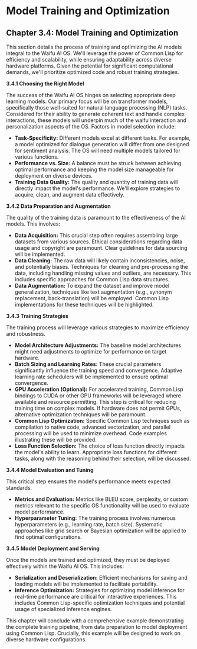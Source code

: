 # Model Training and Optimization

## Chapter 3.4: Model Training and Optimization

This section details the process of training and optimizing the AI models integral to the Waifu AI OS.  We'll leverage the power of Common Lisp for efficiency and scalability, while ensuring adaptability across diverse hardware platforms.  Given the potential for significant computational demands, we'll prioritize optimized code and robust training strategies.

**3.4.1  Choosing the Right Model**

The success of the Waifu AI OS hinges on selecting appropriate deep learning models.  Our primary focus will be on transformer models, specifically those well-suited for natural language processing (NLP) tasks.  Considered for their ability to generate coherent text and handle complex interactions, these models will underpin much of the waifu interaction and personalization aspects of the OS.  Factors in model selection include:

* **Task-Specificity:**  Different models excel at different tasks.  For example, a model optimized for dialogue generation will differ from one designed for sentiment analysis.  The OS will need multiple models tailored for various functions.
* **Performance vs. Size:**  A balance must be struck between achieving optimal performance and keeping the model size manageable for deployment on diverse devices.
* **Training Data Quality:** The quality and quantity of training data will directly impact the model's performance.  We'll explore strategies to acquire, clean, and augment data effectively.

**3.4.2  Data Preparation and Augmentation**

The quality of the training data is paramount to the effectiveness of the AI models.  This involves:

* **Data Acquisition:**  This crucial step often requires assembling large datasets from various sources.  Ethical considerations regarding data usage and copyright are paramount.  Clear guidelines for data sourcing will be implemented.
* **Data Cleaning:**  The raw data will likely contain inconsistencies, noise, and potentially biases.  Techniques for cleaning and pre-processing the data, including handling missing values and outliers, are necessary. This includes specific approaches for Common Lisp data structures.
* **Data Augmentation:**  To expand the dataset and improve model generalization, techniques like text augmentation (e.g., synonym replacement, back-translation) will be employed.  Common Lisp implementations for these techniques will be highlighted.

**3.4.3  Training Strategies**

The training process will leverage various strategies to maximize efficiency and robustness.

* **Model Architecture Adjustments:** The baseline model architectures might need adjustments to optimize for performance on target hardware.
* **Batch Sizing and Learning Rates:** These crucial parameters significantly influence the training speed and convergence.  Adaptive learning rate schedulers will be implemented to ensure optimal convergence.
* **GPU Acceleration (Optional):** For accelerated training, Common Lisp bindings to CUDA or other GPU frameworks will be leveraged where available and resource permitting.  This step is critical for reducing training time on complex models.  If hardware does not permit GPUs, alternative optimization techniques will be paramount.
* **Common Lisp Optimization:** Specific Common Lisp techniques such as compilation to native code, advanced vectorization, and parallel processing will be used to minimize overhead.  Code examples illustrating these will be provided.
* **Loss Function Selection:** The choice of loss function directly impacts the model's ability to learn.  Appropriate loss functions for different tasks, along with the reasoning behind their selection, will be discussed.


**3.4.4  Model Evaluation and Tuning**

This critical step ensures the model's performance meets expected standards.

* **Metrics and Evaluation:**  Metrics like BLEU score, perplexity, or custom metrics relevant to the specific OS functionality will be used to evaluate model performance.
* **Hyperparameter Tuning:**  The training process involves numerous hyperparameters (e.g., learning rate, batch size). Systematic approaches like grid search or Bayesian optimization will be applied to find optimal configurations.


**3.4.5  Model Deployment and Serving**

Once the models are trained and optimized, they must be deployed effectively within the Waifu AI OS. This includes:

* **Serialization and Deserialization:** Efficient mechanisms for saving and loading models will be implemented to facilitate portability.
* **Inference Optimization:**  Strategies for optimizing model inference for real-time performance are critical for interactive experiences. This includes Common Lisp-specific optimization techniques and potential usage of specialized inference engines.


This chapter will conclude with a comprehensive example demonstrating the complete training pipeline, from data preparation to model deployment using Common Lisp.  Crucially, this example will be designed to work on diverse hardware configurations.


<a id='chapter-3-5'></a>

